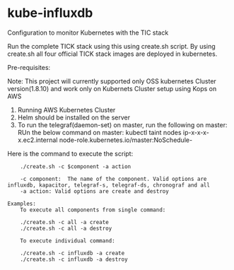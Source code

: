 # kube-influxdb

Configuration to monitor Kubernetes with the TIC stack

Run the complete TICK stack using this using create.sh script. By using create.sh all four official TICK stack images are deployed in kubernetes.

Pre-requisites:

Note: This project will currently supported only OSS kubernetes Cluster version(1.8.10) and work only on Kubernets Cluster setup using Kops on AWS 

1. Running AWS Kubernetes Cluster 
2. Helm should be installed on the server
3. To run the telegraf(daemon-set) on master, run the following on master:
	RUn the below command on master:
	kubectl taint nodes ip-x-x-x-x.ec2.internal node-role.kubernetes.io/master:NoSchedule-

Here is the command to execute the script:

        ./create.sh -c $component -a action

        -c component:  The name of the component. Valid options are influxdb, kapacitor, telegraf-s, telegraf-ds, chronograf and all
        -a action: Valid options are create and destroy
    
    Examples:
    	To execute all components from single command:

    	./create.sh -c all -a create
    	./create.sh -c all -a destroy
        
        To execute individual command:

        ./create.sh -c influxdb -a create
        ./create.sh -c influxdb -a destroy